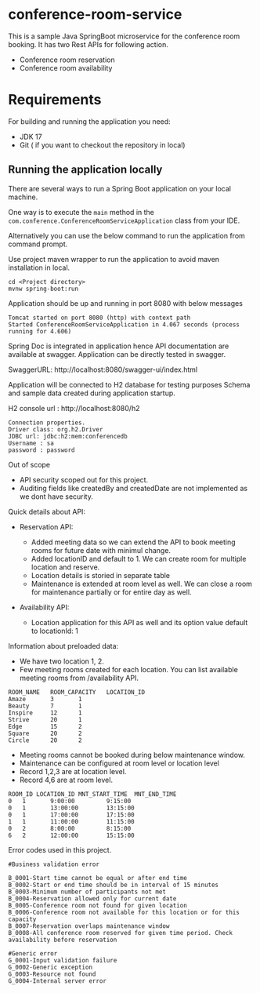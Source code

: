 # conference-room-service

This is a sample Java SpringBoot microservice for the conference room booking.
It has two Rest APIs for following action.
* Conference room reservation
* Conference room availability

# Requirements

For building and running the application you need:

- JDK 17
- Git ( if you want to checkout the repository in local)

## Running the application locally

There are several ways to run a Spring Boot application on your local machine. 

One way is to execute the `main` method in the `com.conference.ConferenceRoomServiceApplication` class from your IDE.

Alternatively you can use the below command to run the application from command prompt.

Use project maven wrapper to run the application to avoid maven installation in local.
```shell
cd <Project directory>
mvnw spring-boot:run
```

Application should be up and running in port 8080 with below messages

```agsl
Tomcat started on port 8080 (http) with context path
Started ConferenceRoomServiceApplication in 4.067 seconds (process running for 4.606)
```

Spring Doc is integrated in application hence API documentation are available at swagger.
Application can be directly tested in swagger.

SwaggerURL: http://localhost:8080/swagger-ui/index.html


Application will be connected to H2 database for testing purposes
Schema and sample data created during application startup.

H2 console url : http://localhost:8080/h2
```agsl
Connection properties.
Driver class: org.h2.Driver
JDBC url: jdbc:h2:mem:conferencedb
Username : sa
password : password
```
Out of scope
- API security scoped out for this project. 
- Auditing fields like createdBy and createdDate are not implemented as we dont have security.


Quick details about API:

- Reservation API: 
  - Added meeting data so we can extend the API to book meeting rooms for future date with minimul change.
  - Added locationID and default to 1.  We can create room for multiple location and reserve. 
  - Location details is storied in separate table
  - Maintenance is extended at room level as well. We can close a room for maintenance partially or for entire day as well.


- Availability API:
  - Location application for this API as well and its option value default to locationId: 1


Information about preloaded data:

- We have two location 1, 2.
- Few meeting rooms created for each location. You can list available meeting rooms from /availability API.
```editorconfig
ROOM_NAME	ROOM_CAPACITY	LOCATION_ID
Amaze		3		1
Beauty		7		1
Inspire		12		1
Strive		20		1
Edge		15		2
Square		20		2
Circle		20		2
```
- Meeting rooms cannot be booked during below maintenance window.
- Maintenance can be configured at room level or location level
- Record 1,2,3 are at location level.
- Record 4,6 are at room level.

```editorconfig
ROOM_ID LOCATION_ID MNT_START_TIME  MNT_END_TIME
0	1	    9:00:00         9:15:00
0	1	    13:00:00        13:15:00
0	1	    17:00:00	    17:15:00
1	1	    11:00:00	    11:15:00
0	2	    8:00:00         8:15:00
6	2	    12:00:00        15:15:00
```


Error codes used in this project.
```agsl
#Business validation error

B_0001-Start time cannot be equal or after end time
B_0002-Start or end time should be in interval of 15 minutes
B_0003-Minimum number of participants not met
B_0004-Reservation allowed only for current date
B_0005-Conference room not found for given location
B_0006-Conference room not available for this location or for this capacity
B_0007-Reservation overlaps maintenance window
B_0008-All conference room reserved for given time period. Check availability before reservation

#Generic error
G_0001-Input validation failure
G_0002-Generic exception
G_0003-Resource not found
G_0004-Internal server error
```

